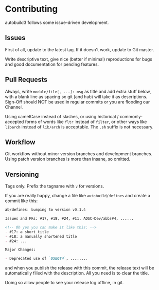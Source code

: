Contributing
============

autobuild3 follows some issue-driven development.

Issues
------

First of all, update to the latest tag. If it doesn't work, update to Git master.

Write descriptive text, give nice (better if minimal) reproductions for bugs
and good documentation for pending features.

Pull Requests
-------------

Always, write `module/file[, ...]: msg` as title and add extra stuff below,
with a blank line as spacing so git (and hub) will take it as descriptions.
Sign-Off should NOT be used in regular commits or you are flooding our
Channel.

Using camelCase instead of slashes, or using historical / commonly-accepted
forms of words like `fltr` instead of `filter`, or other ways like `libarch`
instead of `lib/arch` is acceptable. The `.sh` suffix is not necessary.

Workflow
--------

Git workflow without minor version branches and development branches. Using
patch version branches is more than insane, so omitted.

Versioning
----------

Tags only. Prefix the tagname with `v` for versions.

If you are really happy, change a file like `autobuild/defines` and create a
commit like this:

```Markdown
ab/defines: bumping to version v0.1.4

Issues and PRs: #17, #18, #24, #11, AOSC-Dev/abbs#4, ......

<!-- Oh yes you can make it like this: -->
- #17: a short title
- #18: a manually shortened title
- #24: ...

Major Changes:

- Deprecated use of `USEQT4`, ........

```

and when you publish the release with this commit, the release text will
be automatically filled with the description. All you need is to clear the
title.

Doing so allow people to see your release log offline, in git.
